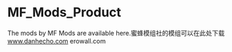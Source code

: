 # MF_Mods_Product
The mods by MF Mods are available here.蜜蜂模组社的模组可以在此处下载
www.danhecho.com
erowall.com
